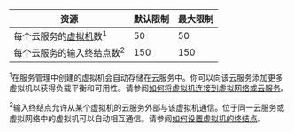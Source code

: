 资源|默认限制|最大限制
---|---|---
每个云服务的[虚拟机](/documentation/articles/virtual-machines-about)数<sup>1</sup>|50|50
每个云服务的输入终结点数<sup>2</sup>|150|150

<sup>1</sup>在服务管理中创建的虚拟机会自动存储在云服务中。你可以向该云服务添加更多虚拟机以获得负载平衡和可用性。请参阅[如何将虚拟机连接到虚拟网络或云服务](/documentation/articles/cloud-services-connect-virtual-machine)。

<sup>2</sup>输入终结点允许从某个虚拟机的云服务外部与该虚拟机通信。位于同一云服务或虚拟网络中的虚拟机可以自动相互通信。请参阅[如何设置虚拟机的终结点](/documentation/articles/virtual-machines-set-up-endpoints)。

<!---HONumber=Mooncake_1207_2015-->